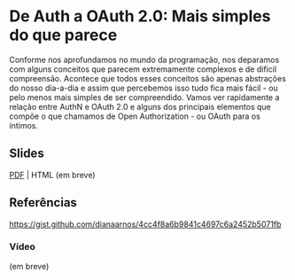# De Auth a OAuth 2.0: Mais simples do que parece

Conforme nos aprofundamos no mundo da programação, nos deparamos com alguns conceitos que parecem extremamente complexos e de difícil compreensão.
Acontece que todos esses conceitos são apenas abstrações do nosso dia-a-dia e assim que percebemos isso tudo fica mais fácil - ou pelo menos mais simples de ser compreendido.
Vamos ver rapidamente a relação entre AuthN e OAuth 2.0 e alguns dos principais elementos que compõe o que chamamos de Open Authorization - ou OAuth para os íntimos.

## Slides
[PDF](./materiais/auth_oauth_simples_linuxtips_2023_compressed.pdf) | HTML (em breve)

## Referências

https://gist.github.com/dianaarnos/4cc4f8a6b9841c4697c6a2452b5071fb

### Vídeo

(em breve)